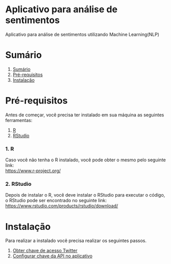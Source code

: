 # Aplicativo para análise de sentimentos
Aplicativo para análise de sentimentos utilizando Machine Learning(NLP)

# Sumário

<!--ts-->
   1. [Sumário](#Sumário)
   2. [Pré-requisitos](#Pré-requisitos)
   3. [Instalação](#Instalação)
<!--te-->

# Pré-requisitos

Antes de começar, você precisa ter instalado em sua máquina as seguintes ferramentas: <br>

<!--ts-->
   1. [R](#1-R)
   2. [RStudio](#2-RStudio)
<!--te-->

### 1. R
Caso você não tenha o R instalado, você pode obter o mesmo pelo seguinte link: <br>
https://www.r-project.org/ 

### 2. RStudio 
Depois de instalar o R, você deve instalar o RStudio para executar o código, o RStudio pode ser encontrado no seguinte link: <br>
https://www.rstudio.com/products/rstudio/download/ 

# Instalação

Para realizar a instalado você precisa realizar os seguintes passos.

<!--ts-->
   1. [Obter chave de acesso Twitter](#1-R)
   2. [Configurar chave da API no aplicativo](#2-RStudio)
<!--te-->